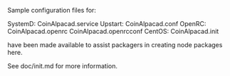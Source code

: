 Sample configuration files for:

SystemD: CoinAlpacad.service
Upstart: CoinAlpacad.conf
OpenRC:  CoinAlpacad.openrc
         CoinAlpacad.openrcconf
CentOS:  CoinAlpacad.init

have been made available to assist packagers in creating node packages here.

See doc/init.md for more information.
